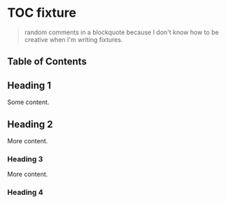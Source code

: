 # TOC fixture

> random comments in a blockquote because I don't know how to be creative when I'm writing fixtures.

## Table of Contents

<!-- toc("docs/*.md") -->

## Heading 1

Some content.

## Heading 2

More content.

### Heading 3

More content.

### Heading 4

